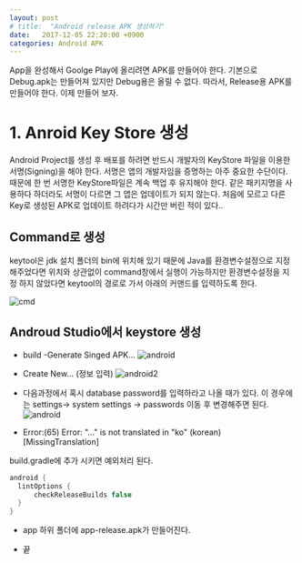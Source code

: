 ```yaml
---
layout: post
# title:  "Android release APK 생성하기"
date:   2017-12-05 22:20:00 +0900
categories: Android APK
---
```


App을 완성해서 Goolge Play에 올리려면 APK를 만들어야 한다.
기본으로 Debug.apk는 만들어져 있지만 Debug용은 올릴 수 없다.
따라서, Release용 APK를 만들어야 한다. 이제 만들어 보자.
# 1. Anroid Key Store 생성

Android Project를 생성 후 배포를 하려면 반드시 개발자의 KeyStore 파일을 이용한 서명(Signing)을 해야 한다.
서명은 앱의 개발자임을 증명하는 아주 중요한 수단이다. 때문에 한 번 서명한 KeyStore파일은 계속 백업 후 유지해야 한다.
같은 패키지명을 사용하다 하더라도 서명이 다르면 그 앱은 업데이트가 되지 않는다.
처음에 모르고 다른 Key로 생성된 APK로 업데이트 하려다가 시간만 버린 적이 있다..

## Command로 생성
keytool은 jdk 설치 폴더의 bin에 위치해 있기 때문에 Java를 환경변수설정으로 지정해주었다면 위치와 상관없이 command창에서 실행이 가능하지만 환경변수설정을 지정 하지 않았다면 keytool의 경로로 가서 아래의 커맨드를 입력하도록 한다.

![cmd](https://quarl894.github.io/assets/posts/20171205/cmd.png)

## Androud Studio에서 keystore 생성

- build -Generate Singed APK...
![android](https://quarl894.github.io/assets/posts/20171205/and.jpg)

- Create New... (정보 입력)
![android2](https://quarl894.github.io/assets/posts/20171205/and2.png)

- 다음과정에서 혹시 database password를 입력하라고 나올 때가 있다.
이 경우에는 settings-> system settings -> passwords 이동 후 변경해주면 된다.
![android](https://quarl894.github.io/assets/posts/20171205/and3.png)

- Error:(65) Error: "..." is not translated in "ko" (korean) [MissingTranslation]

 build.gradle에 추가 시키면 예외처리 된다.
```java
android {
  lintOptions {
      checkReleaseBuilds false
  }
}
```

- app 하위 폴더에 app-release.apk가 만들어진다.

- 끝

[jekyll-gh]:   https://github.com/quarl894
